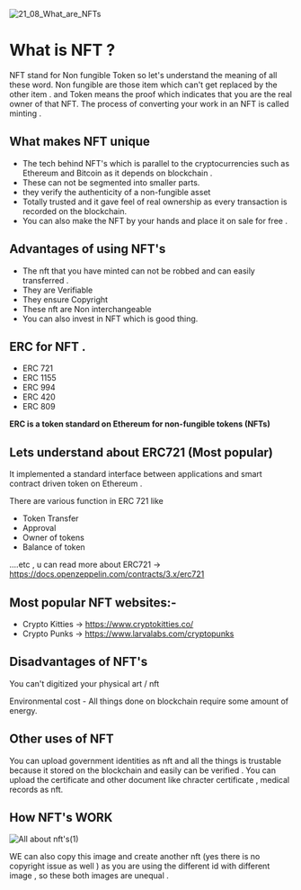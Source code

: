 
![21_08_What_are_NFTs](https://user-images.githubusercontent.com/95535448/196722336-4fdf09e3-508c-4201-8f9f-6daea80aa328.png)

# What is NFT ?

NFT stand for Non fungible Token so let's understand the meaning of all these word. Non fungible are those item which can't get replaced by the other item . and Token means the proof which indicates that you are the real owner of that NFT. The process of converting your work in an NFT is called minting .

## What makes NFT unique
- The tech behind NFT's which is parallel to the cryptocurrencies such as Ethereum and Bitcoin as it depends on blockchain .
- These can not be segmented into smaller parts.
- they verify the authenticity of a non-fungible asset
- Totally trusted and it gave feel of real ownership as every transaction is recorded on the blockchain.
- You can also make the NFT by your hands and place it on sale for free .



## Advantages of using NFT's
- The nft that you have minted can not be robbed and can easily transferred .
- They are Verifiable
- They ensure Copyright
- These nft are Non interchangeable
- You can also invest in NFT  which is good thing.
## ERC for NFT .
- ERC 721
- ERC 1155
- ERC 994
- ERC 420
- ERC 809

**ERC is a token standard on Ethereum for non-fungible tokens (NFTs)**


## Lets understand about ERC721 (Most popular)

It implemented a standard interface between applications and smart contract driven token on Ethereum .

There are various function in ERC 721 like

- Token Transfer
- Approval
- Owner of tokens
- Balance of token


....etc , u can read more about ERC721 ->  https://docs.openzeppelin.com/contracts/3.x/erc721

## Most popular NFT websites:-

- Crypto Kitties -> https://www.cryptokitties.co/
- Crypto Punks -> https://www.larvalabs.com/cryptopunks

## Disadvantages of NFT's
You can't digitized your physical art / nft

Environmental cost - All things done on blockchain require some amount of energy.

## Other uses of NFT
You can upload government identities as nft and all the things is trustable because it stored on the blockchain and easily can be verified .
You can upload the certificate and other document like chracter certificate , medical records   as nft. 

## How  NFT's WORK

![All about nft's(1)](https://user-images.githubusercontent.com/95535448/196722112-f31050d6-4754-4e79-832e-be005060bba1.png)

WE can also copy this image and create another nft (yes there is no copyright issue as well ) as you are using the different id with different image , so these both images are unequal .

